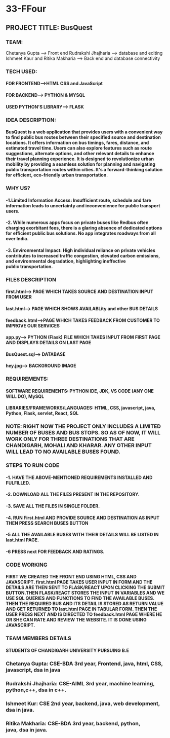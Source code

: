 # 33-FFour

## PROJECT TITLE: BusQuest
### TEAM:
Chetanya Gupta --> Front end
Rudrakshi Jhajharia --> database and editing
Ishmeet Kaur and Ritika Makharia --> Back end and database connectivity

### TECH USED: 
#### FOR FRONTEND-->HTML CSS and JavaScript
#### FOR BACKEND--> PYTHON & MYSQL
#### USED PYTHON'S LIBRARY--> FLASK

### IDEA DESCRIPTION:
#### BusQuest is a web application that provides users with a convenient way to find public bus routes between their specified source and destination locations. It offers  information on bus timings, fares, distance, and estimated travel time. Users can also explore features such as route suggestions, alternate options, and other relevant details to enhance their travel planning experience. It is designed to revolutionize urban mobility by providing a seamless solution for planning and navigating public transportation routes within cities. It's a forward-thinking solution for efficient, eco-friendly urban transportation.

### WHY US?
#### -1.Limited Information Access: Insufficient route, schedule and fare information leads to uncertainty and inconvenience for public transport users.
#### -2. While numerous apps focus on private buses like Redbus often charging exorbitant fees, there is a glaring absence of dedicated options for efficient public bus solutions. No app integrates roadways from all over India.
#### -3. Environmental Impact: High individual reliance on private vehicles contributes to increased  traffic congestion, elevated carbon emissions, and environmental degradation, highlighting ineffective public transportation.

### FILES DESCRIPTION
#### first.html--> PAGE WHICH TAKES SOURCE AND DESTINATION INPUT FROM USER
#### last.html--> PAGE WHICH SHOWS AVAILABLity and other BUS DETAILS 
#### feedback.html-->PAGE WHICH TAKES FEEDBACK FROM CUSTOMER TO IMPROVE OUR SERVICES
#### app.py--> PYTHON (Flask) FILE WHICH TAKES INPUT FROM FIRST PAGE AND DISPLAYS DETAILS ON LAST PAGE
#### BusQuest.sql--> DATABASE
#### hey.jpg--> BACKGROUND IMAGE

### REQUIREMENTS:
#### SOFTWARE REQUIREMENTS: PYTHON IDE, JDK, VS CODE (ANY ONE WILL DO), MySQL
#### LIBRARIES/FRAMEWORKS/LANGUAGES: HTML, CSS, javascript, java, Python, Flask, servlet, React, SQL

### NOTE: RIGHT NOW THE PROJECT ONLY INCLUDES A LIMITED NUMBER OF BUSES AND BUS STOPS. SO AS OF NOW, IT WILL WORK ONLY FOR THREE DESTINATIONS THAT ARE CHANDIGARH, MOHALI AND KHARAR. ANY OTHER INPUT WILL LEAD TO NO AVAILABLE BUSES FOUND.

### STEPS TO RUN CODE
#### -1. HAVE THE ABOVE-MENTIONED REQUIREMENTS INSTALLED AND FULFILLED.
#### -2. DOWNLOAD ALL THE FILES PRESENT IN THE REPOSITORY.
#### -3. SAVE ALL THE FILES IN SINGLE FOLDER.
#### -4. RUN First.html AND PROVIDE SOURCE AND DESTINATION AS INPUT THEN PRESS SEARCH BUSES BUTTON
#### -5  ALL THE AVAILABLE BUSES WITH THEIR DETAILS WILL BE LISTED IN last.html PAGE.
#### -6  PRESS next FOR FEEDBACK AND RATINGS.

### CODE WORKING
#### FIRST WE CREATED THE FRONT END USING HTML, CSS AND JAVASCRIPT. first.html PAGE TAKES USER INPUT IN FORM AND THE DETAILS ARE THEN SENT TO FLASK/REACT UPON CLICKING THE SUBMIT BUTTON.THEN FLASK/REACT STORES THE INPUT IN VARIABLES AND WE USE SQL QUERIES AND FUNCTIONS TO FIND THE AVAILABLE BUSES. THEN THE REQUIRED BUS AND ITS DETAIL IS STORED AS RETURN VALUE AND GET RETURNED TO last.html PAGE IN TABULAR FORM. THEN THE USER PRESS NEXT AND IS DIRECTED TO feedback.html PAGE WHERE HE OR SHE CAN RATE AND REVIEW THE WEBSITE. IT IS DONE USING JAVASCRIPT.

### TEAM MEMBERS DETAILS
#### STUDENTS OF CHANDIGARH UNIVERSITY PURSUING B.E
### Chetanya Gupta: CSE-BDA 3rd year, Frontend, java, html, CSS, javascript, dsa in java
### Rudrakshi Jhajharia: CSE-AIML 3rd year, machine learning, python,c++, dsa in c++.
### Ishmeet  Kur: CSE 2nd year, backend, java, web development, dsa in java.
### Ritika Makharia: CSE-BDA 3rd year, backend, python, java, dsa in java.








